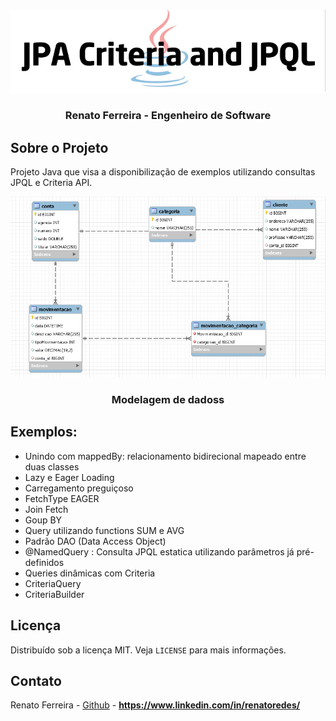 <!-- PROJECT LOGO -->
<br />
<p align="center">
  <a href="https://www.linkedin.com/in/renatoredes/">
    <img src="https://github.com/renatoredes/exemplo-jpa-pesquisa-com-jpql-criteria/blob/main/img/jpa.jpg" alt="Logo">
  </a>

  <h3 align="center">Renato Ferreira - Engenheiro de Software </h3>
</p>


## Sobre o Projeto
Projeto Java que visa a disponibilização de exemplos utilizando consultas JPQL e Criteria API.

<p align="center">
     <img src="https://github.com/renatoredes/exemplo-jpa-pesquisa-com-jpql-criteria/blob/main/img/modelagem.png" alt="Logo">
 
  <h3 align="center">Modelagem de dadoss</h3>
</p>

## Exemplos:
* Unindo com mappedBy: relacionamento bidirecional mapeado entre duas classes
* Lazy e Eager Loading
* Carregamento preguiçoso
* FetchType EAGER
* Join Fetch
* Goup BY
* Query  utilizando functions SUM e AVG
* Padrão DAO (Data Access Object)
* @NamedQuery : Consulta  JPQL  estatica utilizando parâmetros já pré-definidos
* Queries dinâmicas com Criteria
* CriteriaQuery
* CriteriaBuilder

<!-- LICENSE -->

## Licença

Distribuído sob a licença MIT. Veja `LICENSE` para mais informações.

<!-- CONTACT -->

## Contato

Renato Ferreira - [Github](https://github.com/renatoredes) - **https://www.linkedin.com/in/renatoredes/**

